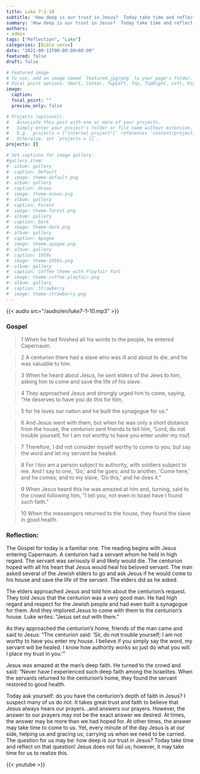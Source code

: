 ```yaml
---
title: Luke 7:1-10
subtitle: 'How deep is our trust in Jesus?  Today take time and reflect on that question!  Jesus does not fail us; however, it may take time for us to realize this.'
summary: 'How deep is our trust in Jesus?  Today take time and reflect on that question!  Jesus does not fail us; however, it may take time for us to realize this.'
authors:
- admin
tags: ["Reflection", "Luke"]
categories: [Bible verse]
date: "2021-09-13T00:00:00+08:00"
featured: false
draft: false

# Featured image
# To use, add an image named `featured.jpg/png` to your page's folder.
# Focal point options: Smart, Center, TopLeft, Top, TopRight, Left, Right, BottomLeft, Bottom, BottomRight
image:
  caption:
  focal_point: ""
  preview_only: false

# Projects (optional).
#   Associate this post with one or more of your projects.
#   Simply enter your project's folder or file name without extension.
#   E.g. `projects = ["internal-project"]` references `content/project/deep-learning/index.md`.
#   Otherwise, set `projects = []`.
projects: []

# Set captions for image gallery.
#gallery_item:
#- album: gallery
#  caption: Default
#  image: theme-default.png
#- album: gallery
#  caption: Ocean
#  image: theme-ocean.png
#- album: gallery
#  caption: Forest
#  image: theme-forest.png
#- album: gallery
#  caption: Dark
#  image: theme-dark.png
#- album: gallery
#  caption: Apogee
#  image: theme-apogee.png
#- album: gallery
#  caption: 1950s
#  image: theme-1950s.png
#- album: gallery
#  caption: Coffee theme with Playfair font
#  image: theme-coffee-playfair.png
#- album: gallery
#  caption: Strawberry
#  image: theme-strawberry.png
---
```


{{< audio src="/audio/en/luke7-1-10.mp3" >}}

### Gospel
> 1 When he had finished all his words to the people, he entered Capernaum.

> 2 A centurion there had a slave who was ill and about to die, and he was valuable to him.

> 3 When he heard about Jesus, he sent elders of the Jews to him, asking him to come and save the life of his slave.

> 4 They approached Jesus and strongly urged him to come, saying, "He deserves to have you do this for him,

> 5 for he loves our nation and he built the synagogue for us."

> 6 And Jesus went with them, but when he was only a short distance from the house, the centurion sent friends to tell him, "Lord, do not trouble yourself, for I am not worthy to have you enter under my roof.

> 7 Therefore, I did not consider myself worthy to come to you; but say the word and let my servant be healed.

> 8 For I too am a person subject to authority, with soldiers subject to me. And I say to one, 'Go,' and he goes; and to another, 'Come here,' and he comes; and to my slave, 'Do this,' and he does it."

> 9 When Jesus heard this he was amazed at him and, turning, said to the crowd following him, "I tell you, not even in Israel have I found such faith."

> 10 When the messengers returned to the house, they found the slave in good health.


### Reflection:
The Gospel for today is a familiar one.  The reading begins with Jesus entering Capernaum.  A centurion had a servant whom he held in high regard.  The servant was seriously ill and likely would die.  The centurion hoped with all his heart that Jesus would heal his beloved servant.   The man asked several of the Jewish elders to go and ask Jesus if he would come to his house and save the life of the servant.  The elders did as he asked.

The elders approached Jesus and told him about the centurion’s request.  They told Jesus that the centurion was a very good man.  He had high regard and respect for the Jewish people and had even built a synagogue for them.  And they implored Jesus to come with them to the centurion’s house.  Luke writes: “Jesus set out with them.”

As they approached the centurion’s home, friends of the man came and said to Jesus: “The centurion said:  ‘Sir, do not trouble yourself; I am not worthy to have you enter my house.  I believe if you simply say the word, my servant will be healed.  I know how authority works so just do what you will.  I place my trust in you.’”

Jesus was amazed at the man’s deep faith.  He turned to the crowd and said: “Never have I experienced such deep faith among the Israelites.  When the servants returned to the centurion’s home, they found the servant restored to good health.   

Today ask yourself: do you have the centurion’s depth of faith in Jesus?  I suspect many of us do not.  It takes great trust and faith to believe that Jesus always hears our prayers…and answers our prayers.  However, the answer to our prayers may not be the exact answer we desired.  At times, the answer may be more than we had hoped for.  At other times, the answer may take time to come to us.  Yet, every minute of the day Jesus is at our side, helping us and gracing us; carrying us when we need to be carried.  The question for us may be: how deep is our trust in Jesus?   Today take time and reflect on that question!  Jesus does not fail us; however, it may take time for us to realize this.

{{< youtube >}}
